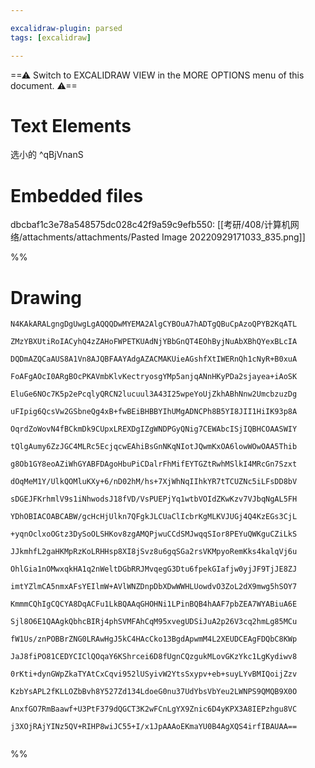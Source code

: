 ```yaml
---

excalidraw-plugin: parsed
tags: [excalidraw]

---
```

==⚠  Switch to EXCALIDRAW VIEW in the MORE OPTIONS menu of this document. ⚠==


# Text Elements
选小的 ^qBjVnanS


# Embedded files
dbcbaf1c3e78a548575dc028c42f9a59c9efb550: [[考研/408/计算机网络/attachments/attachments/Pasted Image 20220929171033_835.png]]

%%
# Drawing
```compressed-json
N4KAkARALgngDgUwgLgAQQQDwMYEMA2AlgCYBOuA7hADTgQBuCpAzoQPYB2KqATL

ZMzYBXUtiRoIACyhQ4zZAHoFWPETKUAdNjYBbGnQT4EOhByjNuAbXBhQYexBLcIA

DQDmAZQCaAUS8A1Vn8AJQBFAAYAdgAZACMAKUieAGshfXtIWERnQh1cNyR+B0xuA

FoAFgAOcI0ARgBOcPKAVmbKlvKectryosgYMp5anjqANnHKyPDa2sjayea+iAoSK

EluGe6NOc7K5p2ePcqlyQRCN2lucuul3A43I25wpeYoUjZkhABhNnw2UmcbzuzDg

uFIpig6QcsVw2GSbneQg4xB+fwBEiBHBBYIhUMgADNCPh8B5YI8JII1HiIK93p8A

OqrdZoWovN4fBCkmDk9CUpxLREXDgIZgWNDPGyQNig7CEWAbcISjIQBHCOAASWIY

tQlgAumy6ZzJGC4MLRc5EcjqcwEAhiBsGnNKqNIotJQwmKxOA6lowWOwOAA5Thib

g8Ob1GY8eoAZiWhGYABFDAgoHbuPiCDalrFhMifEYTGZtRwhMSlkI4MRcGn7Szxt

dOqMeM1Y/UlkQOMluKXy+6/nD02hM/hs+7XjWhNqIIhkYR7tTCUZNc5iLFsDD8bV

sDGEJFKrhmlV9s1iNhwodsJ18fVD/VsPUEPjYq1wtbVOIdZKwKzv7VJbqNgAL5FH

YDhOBIACOABCABW/gcHcHjUlkn7QFgkJLCUaClIcbrKgMLKVJUGj4Q4KzEGs3CjL

+yqnOclxoOGtz3DySoOLSHKov8zgAMQPjwuCCdSMJwqqSIor8PEYuQWKguCZiLkS

JJkmhfL2gaHKMpRzKoLRHHsp8XI8jSvz8u6gqSGa2rsVKMpyoRemKks4kalqVj6u

OhlGia1nOMwxqkHA1q2nWeltDGbRRJMvqegG3Dtu6fpekGIafjw0yjJF9TjJE8ZJ

imtYZlmCA5nmxAFsYEIlmW+AVlWNZDnpDbXDwWWHLUowdvO3ZoL2dX9mwg5hSOY7

KmmmCQhIgCQCYA8DqACFu1LkBQAAqGHOHNi1LPinBQB4hAAF7pbZEA7WYABiuA6E

Sjl8O6E1QAAgkQbhcBIRj4phSVMFAhCqM95xvegUDSiJuA2p26V3cq2hmLg85MCu

fW1Us/znPOBBrZNG0LRAwHgJ5kC4HAcCko13BgdApwmM4L2XEUDCEAgFDQbC8KWp

JaJ8fiPO81CEDYCIClQOqaY6KShrcei6D8fUgnCQzgukMLovGKzYkc1LgKydiwv8

0rKti+dynGWpZkaTYAtCxCqvi952lUSyivW2YtsSxypv+eb+suyLYvBMIQoijZzv

KzbYsAPL2fKLLOZbBvh8Y527Zd134LdoeG0nu37UdYbsVbYeu2LWNPS9QMQB9X0O

AnxfGO7RmBaawf+U3PtF379dQGCT3K2wFCnLgYX9Znic6D4yKPX3A8IEPzhgu8VC

j3XOjRAjYINz5QV+RIHP8wiJC55+I/x1JpAAAoEKmaYU0B4AgXQS4irfIBAUAA==


```
%%